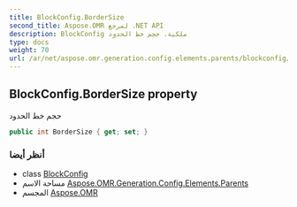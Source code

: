 ```yaml
---
title: BlockConfig.BorderSize
second_title: Aspose.OMR لمرجع .NET API
description: BlockConfig ملكية. حجم خط الحدود
type: docs
weight: 70
url: /ar/net/aspose.omr.generation.config.elements.parents/blockconfig/bordersize/
---
```

## BlockConfig.BorderSize property

حجم خط الحدود

```csharp
public int BorderSize { get; set; }
```

### أنظر أيضا

* class [BlockConfig](../)
* مساحة الاسم [Aspose.OMR.Generation.Config.Elements.Parents](../../blockconfig/)
* المجسم [Aspose.OMR](../../../)


